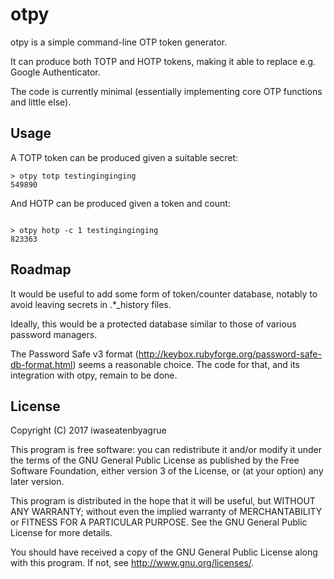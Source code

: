 otpy
=====

otpy is a simple command-line OTP token generator.

It can produce both TOTP and HOTP tokens, making it able to replace e.g. Google Authenticator.

The code is currently minimal (essentially implementing core OTP functions and little else).

Usage
-------

A TOTP token can be produced given a suitable secret:

```
> otpy totp testinginginging
549890

```

And HOTP can be produced given a token and count:

```

> otpy hotp -c 1 testinginginging
823363

```

Roadmap
---------

It would be useful to add some form of token/counter database, notably to avoid leaving secrets in .*_history files. 

Ideally, this would be a protected database similar to those of various password managers.

The Password Safe v3 format (http://keybox.rubyforge.org/password-safe-db-format.html) seems a reasonable choice.
The code for that, and its integration with otpy, remain to be done.


License
--------

Copyright (C) 2017 iwaseatenbyagrue

This program is free software: you can redistribute it and/or modify it under the terms of the GNU General Public License as published by the Free Software Foundation, either version 3 of the License, or (at your option) any later version.

This program is distributed in the hope that it will be useful, but WITHOUT ANY WARRANTY; without even the implied warranty of MERCHANTABILITY or FITNESS FOR A PARTICULAR PURPOSE. See the GNU General Public License for more details.

You should have received a copy of the GNU General Public License along with this program. If not, see http://www.gnu.org/licenses/. 
